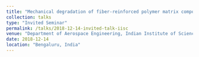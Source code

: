```yaml
---
title: "Mechanical degradation of fiber-reinforced polymer matrix composites"
collection: talks
type: "Invited Seminar"
permalink: /talks/2018-12-14-invited-talk-iisc
venue: "Department of Aerospace Engineering, Indian Institute of Sciences"
date: 2018-12-14
location: "Bengaluru, India"
---
```

